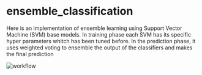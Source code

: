 # ensemble_classification
Here is an implementation of ensemble learning using Support Vector Machine (SVM) base models. In training phase each SVM has its specific hyper parameters whitch has been tuned before.  In the prediction phase, it uses weighted voting to ensemble the output of the classifiers and makes the final prediction

![workflow](https://user-images.githubusercontent.com/47867529/147532717-330c6e4e-81a3-47d3-b47d-42b2e0871dbe.png)
